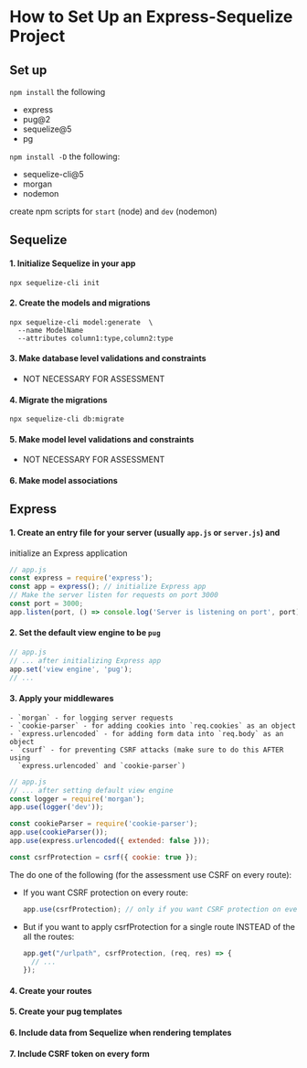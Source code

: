 # How to Set Up an Express-Sequelize Project

## Set up

`npm install` the following 
  - express
  - pug@2
  - sequelize@5
  - pg

`npm install -D` the following:
  - sequelize-cli@5
  - morgan
  - nodemon

create npm scripts for `start` (node) and `dev` (nodemon)

## Sequelize

#### 1. Initialize Sequelize in your app

```
npx sequelize-cli init
```

#### 2. Create the models and migrations

```
npx sequelize-cli model:generate  \
  --name ModelName
  --attributes column1:type,column2:type
```

#### 3. Make database level validations and constraints

- NOT NECESSARY FOR ASSESSMENT

#### 4. Migrate the migrations

```
npx sequelize-cli db:migrate
```

#### 5. Make model level validations and constraints

- NOT NECESSARY FOR ASSESSMENT

#### 6. Make model associations

## Express

#### 1. Create an entry file for your server (usually `app.js` or `server.js`) and
initialize an Express application

```javascript
// app.js
const express = require('express');
const app = express(); // initialize Express app
// Make the server listen for requests on port 3000
const port = 3000;
app.listen(port, () => console.log('Server is listening on port', port));
```

#### 2. Set the default view engine to be `pug`

```javascript
// app.js
// ... after initializing Express app
app.set('view engine', 'pug');
// ...
```

#### 3. Apply your middlewares
    - `morgan` - for logging server requests
    - `cookie-parser` - for adding cookies into `req.cookies` as an object
    - `express.urlencoded` - for adding form data into `req.body` as an object
    - `csurf` - for preventing CSRF attacks (make sure to do this AFTER using
      `express.urlencoded` and `cookie-parser`)

```javascript
// app.js
// ... after setting default view engine
const logger = require('morgan');
app.use(logger('dev'));

const cookieParser = require('cookie-parser');
app.use(cookieParser());
app.use(express.urlencoded({ extended: false }));

const csrfProtection = csrf({ cookie: true });
```

The do one of the following (for the assessment use CSRF on every route):

- If you want CSRF protection on every route:

  ```javascript
  app.use(csrfProtection); // only if you want CSRF protection on every route
  ```

- But if you want to apply csrfProtection for a single route INSTEAD of the all 
  the routes:

  ```javascript
  app.get("/urlpath", csrfProtection, (req, res) => {
    // ...
  });
  ```

#### 4. Create your routes

#### 5. Create your pug templates

#### 6. Include data from Sequelize when rendering templates

#### 7. Include CSRF token on every form